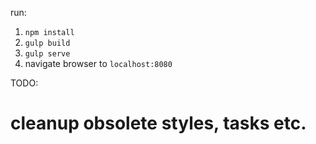 run:  
1) `npm install`  
2) `gulp build`  
3) `gulp serve`  
4) navigate browser to `localhost:8080`


TODO:
# cleanup obsolete styles, tasks etc.
